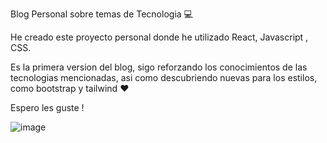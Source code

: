Blog Personal sobre temas de Tecnologia 💻

He creado este proyecto personal donde he utilizado React, Javascript , CSS.

Es la primera version del blog, sigo reforzando los conocimientos de las tecnologias mencionadas, asi como descubriendo nuevas para los estilos, como bootstrap y tailwind ❤️

Espero les guste !

![image](https://github.com/SandyAstorga/SandyADev/assets/99463040/1041de4e-5fd1-4709-87ec-0cd1ab519a26)

